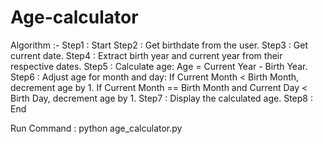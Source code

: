 # Age-calculator
Algorithm :-
Step1 : Start
Step2 : Get birthdate from the user.
Step3 : Get current date.
Step4 : Extract birth year and current year from their respective dates.
Step5 : Calculate age:
            Age = Current Year - Birth Year.
Step6 : Adjust age for month and day:
            If Current Month < Birth Month, decrement age by 1.
            If Current Month == Birth Month and Current Day < Birth Day, decrement age by 1.
Step7 : Display the calculated age.
Step8 : End




Run Command :
python age_calculator.py
